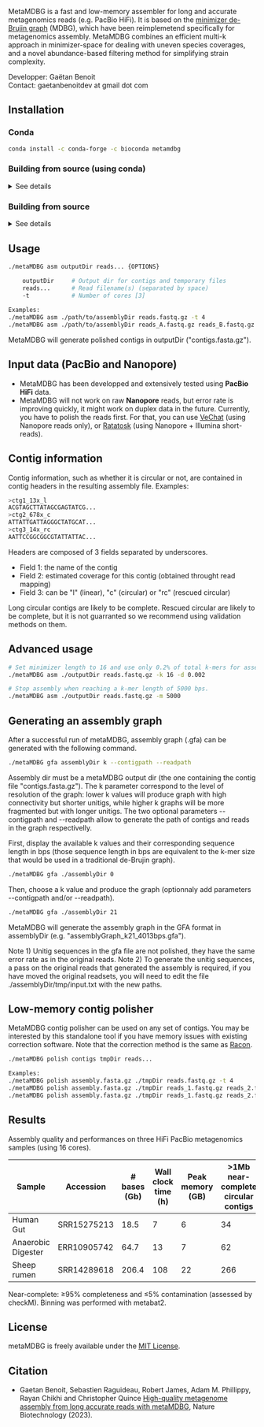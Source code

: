 MetaMDBG is a fast and low-memory assembler for long and accurate metagenomics reads (e.g. PacBio HiFi). It is based on the [minimizer de-Brujin graph](https://github.com/ekimb/rust-mdbg) (MDBG), which have been reimplemetend specifically for metagenomics assembly. MetaMDBG combines an efficient multi-k approach in minimizer-space for dealing with uneven species coverages, and a novel abundance-based filtering method for simplifying strain complexity.

Developper: Gaëtan Benoit  
Contact: gaetanbenoitdev at gmail dot com

## Installation

### Conda

```sh
conda install -c conda-forge -c bioconda metamdbg
```
### Building from source (using conda)

<details><summary>See details</summary>
<p>
Choose an installation directory, then copy-paste the following commands.
	
```sh
# Download metaMDBG repository  
git clone https://github.com/GaetanBenoitDev/metaMDBG.git

# Create metaMDBG conda environment
cd metaMDBG
conda env create -f conda_env.yml
conda activate metaMDBG
conda env config vars set CPATH=${CONDA_PREFIX}/include:${CPATH}
conda deactivate

# Activate metaMDBG environment
conda activate metaMDBG

# Compile the software
mkdir build
cd build
cmake ..
make -j 3
conda install -c bioconda -c conda-forge metamdbg
```
	
After successful installation, an executable named metaMDBG will appear in ./build/bin.
</p>
</details>

### Building from source

<details><summary>See details</summary>
	
<p>
	
**Prerequisites**
- gcc 9.4+
- cmake 3.10+
- zlib
- openmp
- minimap2 2.24+
- wfmash
- samtools 1.6+ (using htslib)
  
</p>
	
```sh
git clone https://github.com/GaetanBenoitDev/metaMDBG.git
cd metaMDBG
mkdir build
cd build
cmake ..
make -j 3
```

</details>

## Usage

```sh
./metaMDBG asm outputDir reads... {OPTIONS}

	outputDir     # Output dir for contigs and temporary files
	reads...      # Read filename(s) (separated by space)
	-t            # Number of cores [3]
	
Examples:
./metaMDBG asm ./path/to/assemblyDir reads.fastq.gz -t 4                                        #single-sample assembly
./metaMDBG asm ./path/to/assemblyDir reads_A.fastq.gz reads_B.fastq.gz reads_C.fastq.gz -t 4    #co-assembly
```

MetaMDBG will generate polished contigs in outputDir ("contigs.fasta.gz").

## Input data (PacBio and Nanopore)

- MetaMDBG has been developped and extensively tested using **PacBio HiFi** data.
- MetaMDBG will not work on raw **Nanopore** reads, but error rate is improving quickly, it might work on duplex data in the future. Currently, you have to polish the reads first. For that, you can use [VeChat](https://github.com/HaploKit/vechat) (using Nanopore reads only), or [Ratatosk](https://github.com/DecodeGenetics/Ratatosk) (using Nanopore + Illumina short-reads).
  
## Contig information
Contig information, such as whether it is circular or not, are contained in contig headers in the resulting assembly file.
Examples:

```sh
>ctg1_13x_l
ACGTAGCTTATAGCGAGTATCG...
>ctg2_678x_c
ATTATTGATTAGGGCTATGCAT...
>ctg3_14x_rc
AATTCCGGCGGCGTATTATTAC...
```
Headers are composed of 3 fields separated by underscores.
* Field 1: the name of the contig
* Field 2: estimated coverage for this contig (obtained throught read mapping)
* Field 3: can be "l" (linear), "c" (circular) or "rc" (rescued circular)

Long circular contigs are likely to be complete. Rescued circular are likely to be complete, but it is not guarranted so we recommend using validation methods on them.

## Advanced usage
 
```sh
# Set minimizer length to 16 and use only 0.2% of total k-mers for assembly.
./metaMDBG asm ./outputDir reads.fastq.gz -k 16 -d 0.002

# Stop assembly when reaching a k-mer length of 5000 bps.
./metaMDBG asm ./outputDir reads.fastq.gz -m 5000
```

## Generating an assembly graph

After a successful run of metaMDBG, assembly graph (.gfa) can be generated with the following command.
```sh
./metaMDBG gfa assemblyDir k --contigpath --readpath
```

Assembly dir must be a metaMDBG output dir (the one containing the contig file "contigs.fasta.gz"). The k parameter correspond to the level of resolution of the graph: lower k values will produce graph with high connectivity but shorter unitigs, while higher k graphs will be more fragmented but with longer unitigs. The two optional parameters --contigpath and --readpath allow to generate the path of contigs and reads in the graph respectivelly.

First, display the available k values and their corresponding sequence length in bps (those sequence length in bps are equivalent to the k-mer size that would be used in a traditional de-Brujin graph).
```sh
./metaMDBG gfa ./assemblyDir 0
```

Then, choose a k value and produce the graph (optionnaly add parameters --contigpath and/or --readpath).
```sh
./metaMDBG gfa ./assemblyDir 21
```

MetaMDBG will generate the assembly graph in the GFA format in assemblyDir (e.g. "assemblyGraph_k21_4013bps.gfa").

Note 1) Unitig sequences in the gfa file are not polished, they have the same error rate as in the original reads. Note 2) To generate the unitig sequences, a pass on the original reads that generated the assembly is required, if you have moved the original readsets, you will need to edit the file ./assemblyDir/tmp/input.txt with the new paths.

## Low-memory contig polisher
MetaMDBG contig polisher can be used on any set of contigs. You may be interested by this standalone tool if you have memory issues with existing correction software. Note that the correction method is the same as [Racon](https://github.com/isovic/racon).
```sh
./metaMDBG polish contigs tmpDir reads...

Examples:
./metaMDBG polish assembly.fasta.gz ./tmpDir reads.fastq.gz -t 4                            #Basic usage
./metaMDBG polish assembly.fasta.gz ./tmpDir reads_1.fastq.gz reads_2.fastq.gz -t 4         #Multiple read sets
./metaMDBG polish assembly.fasta.gz ./tmpDir reads_1.fastq.gz reads_2.fastq.gz -t 4 -n 20   #Change maximum read coverage used for correction (here 20x)
```
## Results

Assembly quality and performances on three HiFi PacBio metagenomics samples (using 16 cores).

| Sample | Accession | # bases (Gb) | Wall clock time (h) | Peak memory (GB) | >1Mb near-complete circular contigs | Near-complete MAGs | 
| --- | --- | --- | --- | --- | --- | --- | 
| Human Gut | SRR15275213 | 18.5 | 7 | 6 | 34 | 70 | 
| Anaerobic Digester | ERR10905742 | 64.7  | 13 | 7 | 62 | 130 | 
| Sheep rumen | SRR14289618 | 206.4 | 108 | 22 | 266 | 447 | 

Near-complete: ≥95% completeness and ≤5% contamination (assessed by checkM). Binning was performed with metabat2.

## License

metaMDBG is freely available under the [MIT License](https://opensource.org/license/mit-0/).

## Citation

* Gaetan Benoit, Sebastien Raguideau, Robert James, Adam M. Phillippy, Rayan Chikhi and Christopher Quince [High-quality metagenome assembly from long accurate reads with metaMDBG](https://www.nature.com/articles/s41587-023-01983-6), Nature Biotechnology (2023).
